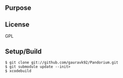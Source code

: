 ## Purpose

## License

GPL

## Setup/Build

    $ git clone git://github.com/gauravk92/Pandorium.git
    $ git submodule update --init>    
    $ xcodebuild
